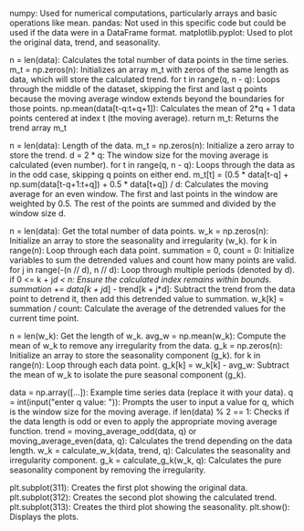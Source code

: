 numpy: Used for numerical computations, particularly arrays and basic operations like mean.
pandas: Not used in this specific code but could be used if the data were in a DataFrame format.
matplotlib.pyplot: Used to plot the original data, trend, and seasonality.

n = len(data): Calculates the total number of data points in the time series.
m_t = np.zeros(n): Initializes an array m_t with zeros of the same length as data, which will store the calculated trend.
for t in range(q, n - q): Loops through the middle of the dataset, skipping the first and last q points because the moving average window extends beyond the boundaries for those points.
np.mean(data[t-q:t+q+1]): Calculates the mean of 2*q + 1 data points centered at index t (the moving average).
return m_t: Returns the trend array m_t

n = len(data): Length of the data.
m_t = np.zeros(n): Initialize a zero array to store the trend.
d = 2 * q: The window size for the moving average is calculated (even number).
for t in range(q, n - q): Loops through the data as in the odd case, skipping q points on either end.
m_t[t] = (0.5 * data[t-q] + np.sum(data[t-q+1:t+q]) + 0.5 * data[t+q]) / d: Calculates the moving average for an even window. The first and last points in the window are weighted by 0.5. The rest of the points are summed and divided by the window size d.

n = len(data): Get the total number of data points.
w_k = np.zeros(n): Initialize an array to store the seasonality and irregularity (w_k).
for k in range(n): Loop through each data point.
summation = 0, count = 0: Initialize variables to sum the detrended values and count how many points are valid.
for j in range(-(n // d), n // d): Loop through multiple periods (denoted by d).
if 0 <= k + j*d < n: Ensure the calculated index remains within bounds.
summation += data[k + j*d] - trend[k + j*d]: Subtract the trend from the data point to detrend it, then add this detrended value to summation.
w_k[k] = summation / count: Calculate the average of the detrended values for the current time point.

n = len(w_k): Get the length of w_k.
avg_w = np.mean(w_k): Compute the mean of w_k to remove any irregularity from the data.
g_k = np.zeros(n): Initialize an array to store the seasonality component (g_k).
for k in range(n): Loop through each data point.
g_k[k] = w_k[k] - avg_w: Subtract the mean of w_k to isolate the pure seasonal component (g_k).

data = np.array([...]): Example time series data (replace it with your data).
q = int(input("enter q value: ")): Prompts the user to input a value for q, which is the window size for the moving average.
if len(data) % 2 == 1: Checks if the data length is odd or even to apply the appropriate moving average function.
trend = moving_average_odd(data, q) or moving_average_even(data, q): Calculates the trend depending on the data length.
w_k = calculate_w_k(data, trend, q): Calculates the seasonality and irregularity component.
g_k = calculate_g_k(w_k, q): Calculates the pure seasonality component by removing the irregularity.

plt.subplot(311): Creates the first plot showing the original data.
plt.subplot(312): Creates the second plot showing the calculated trend.
plt.subplot(313): Creates the third plot showing the seasonality.
plt.show(): Displays the plots.
